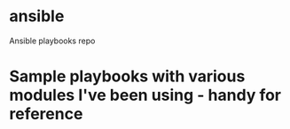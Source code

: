 # ansible
Ansible playbooks repo
#
# Sample playbooks with various modules I've been using - handy for reference
